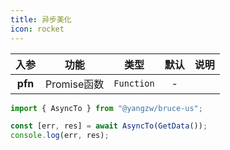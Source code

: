 ```yaml
---
title: 异步美化
icon: rocket
---
```


入参|功能|类型|默认|说明
:-:|:-:|:-:|:-:|-
**pfn**|Promise函数|`Function`|-

```js
import { AsyncTo } from "@yangzw/bruce-us";

const [err, res] = await AsyncTo(GetData());
console.log(err, res);
```